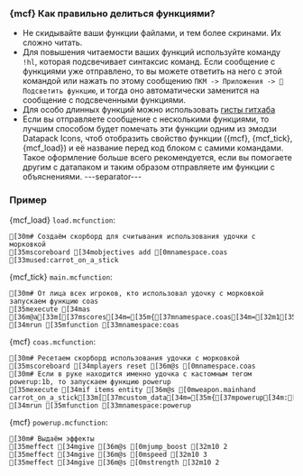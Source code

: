 ### {mcf} Как правильно делиться функциями?
- Не скидывайте ваши функции файлами, и тем более скринами. Их сложно читать.
- Для повышения читаемости ваших функций используйте команду `!hl`, которая подсвечивает синтаксис команд. Если сообщение с функциями уже отправлено, то вы можете ответить на него с этой командой или нажать по этому сообщению `ПКМ -> Приложения -> 🌈Подсветить функцию`, и тогда оно автоматически заменится на сообщение с подсвеченными функциями.
- Для особо длинных функций можно использовать [гисты гитхаба](<https://gist.github.com>)
- Если вы отправляете сообщение с несколькими функциями, то лучшим способом будет помечать эти функции одним из эмодзи Datapack Icons, чтоб отобразить свойство функции ({mcf}, {mcf_tick}, {mcf_load}) и её название перед код блоком с самими командами. Такое оформление больше всего рекомендуется, если вы помогаете другим с датапаком и таким образом отправляете им функции с объяснениями.
---separator---
### Пример
{mcf_load} `load.mcfunction`:
```ansi
[30m# Создаём скорборд для считывания использования удочки с морковкой
[35mscoreboard [34mobjectives add [0mnamespace.coas [33mused:carrot_on_a_stick
```
{mcf_tick} `main.mcfunction`:
```ansi
[30m# От лица всех игроков, кто использовал удочку с морковкой запускаем функцию coas
[35mexecute [34mas [36m@a[33m[[37mscores[34m=[35m{[37mnamespace.coas[34m=[32m1[35m..}[33m] [34mrun [35mfunction [33mnamespace:coas
```
{mcf} `coas.mcfunction`:
```ansi
[30m# Ресетаем скорборд использования удочки с морковкой
[35mscoreboard [34mplayers reset [36m@s [0mnamespace.coas
[30m# Если в руке находится именно удочка с кастомным тегом powerup:1b, то запускаем функцию powerup
[35mexecute [34mif items entity [36m@s [0mweapon.mainhand carrot_on_a_stick[33m[[37mcustom_data[34m=[35m{[37mpowerup[34m:[32m1b[35m}[33m] [34mrun [35mfunction [33mnamespace:powerup
```
{mcf} `powerup.mcfunction`:
```ansi
[30m# Выдаём эффекты
[35meffect [34mgive [36m@s [0mjump_boost [32m10 2
[35meffect [34mgive [36m@s [0mspeed [32m10 3
[35meffect [34mgive [36m@s [0mstrength [32m10 2
```